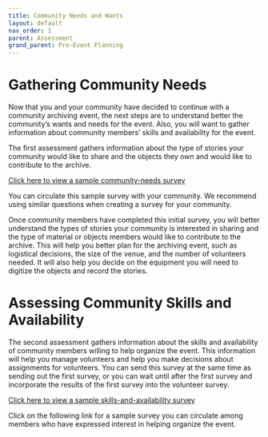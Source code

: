 ```yaml
---
title: Community Needs and Wants
layout: default
nav_order: 1
parent: Assessment
grand_parent: Pre-Event Planning
---
```


# Gathering Community Needs

Now that you and your community have decided to continue with a community archiving event, the next steps are to understand better the community’s wants and needs for the event. Also, you will want to gather information about community members’ skills and availability for the event.  

The first assessment gathers information about the type of stories your community would like to share and the objects they own and would like to contribute to the archive.  

[Click here to view a sample community-needs survey](/documentation/assets/PDFs/PreEvent_SampleCommNeedsSurvey.pdf) 

You can circulate this sample survey with your community. We recommend using similar questions when creating a survey for your community.  

Once community members have completed this initial survey, you will better understand the types of stories your community is interested in sharing and the type of material or objects members would like to contribute to the archive. This will help you better plan for the archiving event, such as logistical decisions, the size of the venue, and the number of volunteers needed. It will also help you decide on the equipment you will need to digitize the objects and record the stories.  

# Assessing Community Skills and Availability

The second assessment gathers information about the skills and availability of community members willing to help organize the event. This information will help you manage volunteers and help you make decisions about assignments for volunteers. You can send this survey at the same time as sending out the first survey, or you can wait until after the first survey and incorporate the results of the first survey into the volunteer survey.  

[Click here to view a sample skills-and-availability survey](/documentation/assets/PDFs/PreEvent_SampleSkillsAvailabilitySurvey.pdf) 

Click on the following link for a sample survey you can circulate among members who have expressed interest in helping organize the event.  
